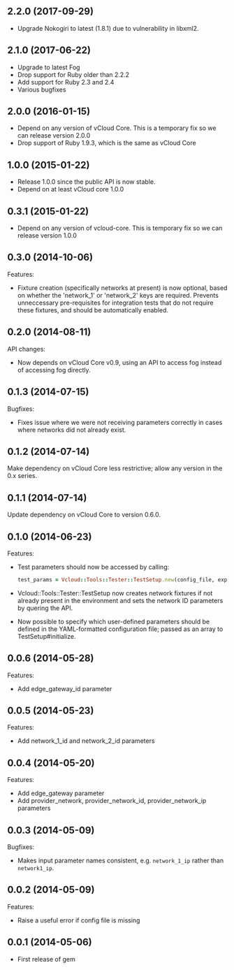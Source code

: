 ## 2.2.0 (2017-09-29)

 - Upgrade Nokogiri to latest (1.8.1) due to vulnerability in libxml2.

## 2.1.0 (2017-06-22)

  - Upgrade to latest Fog
  - Drop support for Ruby older than 2.2.2
  - Add support for Ruby 2.3 and 2.4
  - Various bugfixes

## 2.0.0 (2016-01-15)

  - Depend on any version of vCloud Core. This is a temporary fix so we can release version 2.0.0
  - Drop support of Ruby 1.9.3, which is the same as vCloud Core

## 1.0.0 (2015-01-22)

  - Release 1.0.0 since the public API is now stable.
  - Depend on at least vCloud core 1.0.0

## 0.3.1 (2015-01-22)

  - Depend on any version of vcloud-core. This is temporary fix so we can release version 1.0.0

## 0.3.0 (2014-10-06)

Features:

  - Fixture creation (specifically networks at present) is now optional, based on
    whether the 'network_1' or 'network_2' keys are required. Prevents unneccessary
    pre-requisites for integration tests that do not require these fixtures, and should
    be automatically enabled.

## 0.2.0 (2014-08-11)

API changes:

  - Now depends on vCloud Core v0.9, using an API to access fog instead of accessing fog directly.

## 0.1.3 (2014-07-15)

Bugfixes:

  - Fixes issue where we were not receiving parameters correctly in cases
    where networks did not already exist.

## 0.1.2 (2014-07-14)

Make dependency on vCloud Core less restrictive; allow any version in the 0.x series.

## 0.1.1 (2014-07-14)

Update dependency on vCloud Core to version 0.6.0.

## 0.1.0 (2014-06-23)

Features:

  - Test parameters should now be accessed by calling:

    ```ruby
    test_params = Vcloud::Tools::Tester::TestSetup.new(config_file, expected_user_params).test_params
    ```
  - Vcloud::Tools::Tester::TestSetup now creates network fixtures if not already
    present in the environment and sets the network ID parameters by quering the API.
  - Now possible to specify which user-defined parameters should be defined in the
    YAML-formatted configuration file; passed as an array to TestSetup#initialize.

## 0.0.6 (2014-05-28)

Features:

  - Add edge_gateway_id parameter

## 0.0.5 (2014-05-23)

Features:

  - Add network_1_id and network_2_id parameters

## 0.0.4 (2014-05-20)

Features:

  - Add edge_gateway parameter
  - Add provider_network, provider_network_id, provider_network_ip parameters

## 0.0.3 (2014-05-09)

Bugfixes:

  - Makes input parameter names consistent, e.g. `network_1_ip` rather than `network1_ip`.

## 0.0.2 (2014-05-09)

Features:

  - Raise a useful error if config file is missing

## 0.0.1 (2014-05-06)

  - First release of gem
